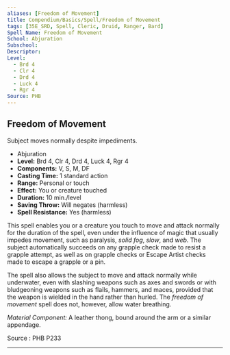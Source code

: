 ```yaml
---
aliases: [Freedom of Movement]
title: Compendium/Basics/Spell/Freedom of Movement
tags: [35E_SRD, Spell, Cleric, Druid, Ranger, Bard]
Spell Name: Freedom of Movement
School: Abjuration
Subschool: 
Descriptor: 
Level:
  - Brd 4
  - Clr 4
  - Drd 4
  - Luck 4
  - Rgr 4
Source: PHB
---
```



## Freedom of Movement

Subject moves normally despite impediments.

*   Abjuration
*   **Level:** Brd 4, Clr 4, Drd 4, Luck 4, Rgr 4
*   **Components:** V, S, M, DF
*   **Casting Time:** 1 standard action
*   **Range:** Personal or touch
*   **Effect:** You or creature touched
*   **Duration:** 10 min./level
*   **Saving Throw:** Will negates (harmless)
*   **Spell Resistance:** Yes (harmless)

<p>This spell enables you or a creature you touch to move and attack normally for the duration of the spell, even under the influence of magic that usually impedes movement, such as paralysis, <i>solid fog</i>, <i>slow</i>, and <i>web</i>. The subject automatically succeeds on any grapple check made to resist a grapple attempt, as well as on grapple checks or Escape Artist checks made to escape a grapple or a pin.</p><p>The spell also allows the subject to move and attack normally while underwater, even with slashing weapons such as axes and swords or with bludgeoning weapons such as flails, hammers, and maces, provided that the weapon is wielded in the hand rather than hurled. The <i>freedom of movement</i> spell does not, however, allow water breathing.</p><p><i>Material Component:</i> A leather thong, bound around the arm or a similar appendage.</p>

Source : PHB P233

---
